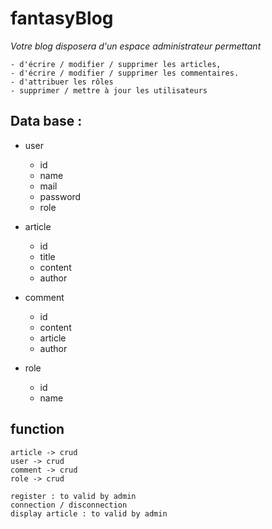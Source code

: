 # fantasyBlog

_Votre blog disposera d'un espace administrateur permettant_ 

    - d'écrire / modifier / supprimer les articles, 
    - d'écrire / modifier / supprimer les commentaires.
    - d'attribuer les rôles
    - supprimer / mettre à jour les utilisateurs
    
## Data base :

- user
    - id
    - name
    - mail
    - password
    - role
        
- article
    - id
    - title
    - content
    - author
    
- comment
    - id
    - content
    - article
    - author
    
- role
    - id
    - name

## function

    article -> crud
    user -> crud
    comment -> crud
    role -> crud
    
    register : to valid by admin
    connection / disconnection
    display article : to valid by admin